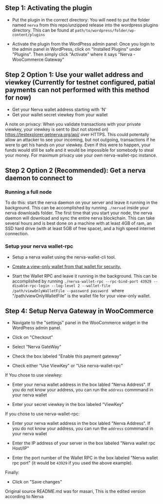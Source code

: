 ## Step 1: Activating the plugin

* Put the plugin in the correct directory: You will need to put the folder named `nerva` from this repo/unzipped release into the wordpress plugins directory. This can be found at `path/to/wordpress/folder/wp-content/plugins`

* Activate the plugin from the WordPress admin panel: Once you login to the admin panel in WordPress, click on "Installed Plugins" under "Plugins". Then simply click "Activate" where it says "Nerva - WooCommerce Gateway"

## Step 2 Option 1: Use your wallet address and viewkey (Currently for testnet configured,  patial payments can not performed with this method for now)

* Get your Nerva wallet address starting with 'N'
* Get your wallet secret viewkey from your wallet

A note on privacy: When you validate transactions with your private viewkey, your viewkey is sent to (but not stored on) https://testexplorer.getnerva.org/api/ over HTTPS. This could potentally allow an attacker to see your incoming, but not outgoing, transactions if he were to get his hands on your viewkey. Even if this were to happen, your funds would still be safe and it would be impossible for somebody to steal your money. For maximum privacy use your own nerva-wallet-rpc instance.

## Step 2 Option 2 (Recommended): Get a nerva daemon to connect to

### Running a full node

To do this: start the nerva daemon on your server and leave it running in the background. This can be accomplished by running `./nervad` inside your nerva downloads folder. The first time that you start your node, the nerva daemon will download and sync the entire nerva blockchain. This can take several hours and is best done on a machine with at least 4GB of ram, an SSD hard drive (with at least 5GB of free space), and a high speed internet connection.

### Setup your  nerva wallet-rpc

* Setup a nerva wallet using the nerva-wallet-cli tool.

* [Create a view-only wallet from that wallet for security.](https://monero.stackexchange.com/questions/3178/how-to-create-a-view-only-wallet-for-the-gui/4582#4582)

* Start the Wallet RPC and leave it running in the background. This can be accomplished by running `./nerva-wallet-rpc --rpc-bind-port 43929 --disable-rpc-login --log-level 2 --wallet-file /path/viewOnlyWalletFile --password password ` where "/path/viewOnlyWalletFile" is the wallet file for your view-only wallet.

## Step 4: Setup Nerva Gateway in WooCommerce

* Navigate to the "settings" panel in the WooCommerce widget in the WordPress admin panel.

* Click on "Checkout"

* Select "Nerva GateWay"

* Check the box labeled "Enable this payment gateway"

* Check either "Use ViewKey" or "Use nerva-wallet-rpc"

If You chose to use viewkey:

* Enter your nerva wallet address in the box labled "Nerva Address". If you do not know your address, you can run the `address` commmand in your nerva wallet

* Enter your secret viewkey in the box labeled "ViewKey"

If you chose to use nerva-wallet-rpc:

* Enter your nerva wallet address in the box labled "Nerva Address". If you do not know your address, you can run the `address` commmand in your nerva wallet

* Enter the IP address of your server in the box labeled "Nerva wallet rpc Host/IP"

* Enter the port number of the Wallet RPC in the box labeled "Nerva wallet rpc port" (it would be `43929` if you used the above example).

Finally:

* Click on "Save changes"

Original source README.md was for masari, This is the edited version according to Nerva
